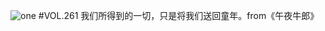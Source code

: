![one](http://image.wufazhuce.com/FivT54gi7i1muJkquh12CeDvUxl3)
#VOL.261
我们所得到的一切，只是将我们送回童年。from《午夜牛郎》